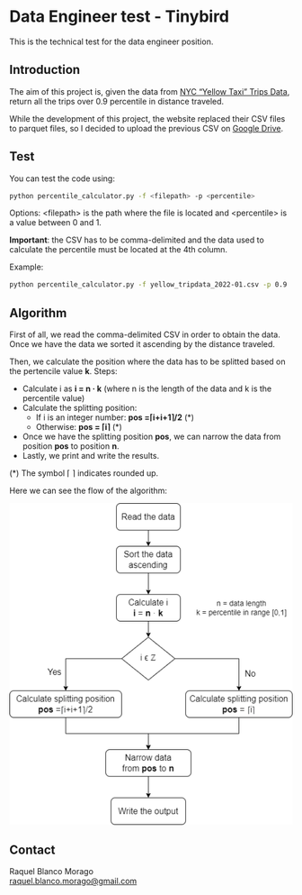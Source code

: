 # Data Engineer test - Tinybird
This is the technical test for the data engineer position.
## Introduction
The aim of this project is, given the data from [NYC “Yellow Taxi” Trips Data](https://www1.nyc.gov/site/tlc/about/tlc-trip-record-data.page), return all the trips over 0.9 percentile in distance traveled.

While the development of this project, the website replaced their CSV files to parquet files, so I decided to upload the previous CSV on [Google Drive](https://drive.google.com/file/d/1BrBP2plgKyHNo_Fp8-zvAN5NB5LF-gYl/view?usp=sharing).

## Test
You can test the code using:
```bash
python percentile_calculator.py -f <filepath> -p <percentile>
```
Options: \<filepath\> is the path where the file is located and \<percentile\> is a value between 0 and 1.

**Important**: the CSV has to be comma-delimited and the data used to calculate the percentile must be located at the 4th column.

Example:
```bash
python percentile_calculator.py -f yellow_tripdata_2022-01.csv -p 0.9
```
## Algorithm
First of all, we read the comma-delimited CSV in order to obtain the data.
Once we have the data we sorted it ascending by the distance traveled.

Then, we calculate the position where the data has to be splitted based on the pertencile value **k**. Steps:
- Calculate i as **i = n · k** (where n is the length of the data and k is the percentile value)
- Calculate the splitting position:
  - If i is an integer number: **pos =⌈i+i+1⌉/2** (*)
  - Otherwise: **pos = ⌈i⌉** (*)
- Once we have the splitting position **pos**, we can narrow the data from position **pos** to position **n**.
- Lastly, we print and write the results.
  
(*) The symbol ⌈ ⌉ indicates rounded up.

Here we can see the flow of the algorithm:

<img src="./flow_chart.png" alt="Flow chart"/>


## Contact
Raquel Blanco Morago \
raquel.blanco.morago@gmail.com
